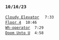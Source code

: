 ### `10/16/23`
[`Cloudy Elevator`](cloudy-elevator.mp3)   `7:33`  
[`Floor 4`](floor-4.mp3) `10:46`  
[`Wh-operator`](wh-operator.mp3) `7:29`  
[`Doom Unto U`](doom-unto-u.mp3) `4:58`
